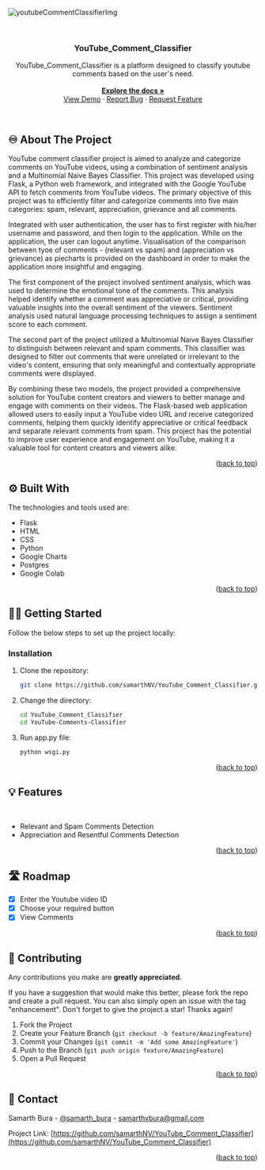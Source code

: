 <a name="readme-top"></a>

![youtubeCommentClassifierImg](https://github.com/samarthNV/YouTube_Comment_Classifier/assets/105542518/9425d971-46f0-4e07-aafd-55161487151f)

<!-- PROJECT LOGO -->
<br/>
<div align="center">

  <h3 align="center"><b>YouTube_Comment_Classifier</b></h3>

  <p align="center">
    YouTube_Comment_Classifier is a platform designed to classify youtube comments based on the user's need.
    <br />
    <br>
    <a href="https://github.com/samarthNV/YouTube_Comment_Classifier"><strong>Explore the docs »</strong></a>
    <br />
    <a href="https://github.com/samarthNV/YouTube_Comment_Classifier">View Demo</a>
    ·
    <a href="https://github.com/samarthNV/YouTube_Comment_Classifier/issues">Report Bug</a>
    ·
    <a href="https://github.com/samarthNV/YouTube_Comment_Classifier/issues">Request Feature</a>
  </p>
</div>

<!-- ABOUT THE PROJECT -->
<br>

## ♾️ About The Project

YouTube comment classifier project is aimed to analyze and categorize comments on YouTube videos, using a combination of sentiment analysis and a Multinomial Naive Bayes Classifier. This project was developed using Flask, a Python web framework, and integrated with the Google YouTube API to fetch comments from YouTube videos. The primary objective of this project was to efficiently filter and categorize comments into five main categories: spam, relevant, appreciation, grievance and all comments.

Integrated with user authentication, the user has to first register with his/her username and password, and then login to the application. While on the application, the user can logout anytime. Visualisation of the comparison between tyoe of comments - (relevant vs spam) and (appreciation vs grievance) as piecharts is provided on the dashboard in order to make the application more insightful and engaging.

The first component of the project involved sentiment analysis, which was used to determine the emotional tone of the comments. This analysis helped identify whether a comment was appreciative or critical, providing valuable insights into the overall sentiment of the viewers. Sentiment analysis used natural language processing techniques to assign a sentiment score to each comment.

The second part of the project utilized a Multinomial Naive Bayes Classifier to distinguish between relevant and spam comments. This classifier was designed to filter out comments that were unrelated or irrelevant to the video's content, ensuring that only meaningful and contextually appropriate comments were displayed.

By combining these two models, the project provided a comprehensive solution for YouTube content creators and viewers to better manage and engage with comments on their videos. The Flask-based web application allowed users to easily input a YouTube video URL and receive categorized comments, helping them quickly identify appreciative or critical feedback and separate relevant comments from spam. This project has the potential to improve user experience and engagement on YouTube, making it a valuable tool for content creators and viewers alike.

<p align="right">(<a href="#readme-top">back to top</a>)</p>

## ⚙️ Built With

The technologies and tools used are:

- Flask
- HTML
- CSS
- Python
- Google Charts
- Postgres
- Google Colab


<p align="right">(<a href="#readme-top">back to top</a>)</p>

<!-- GETTING STARTED -->

## 🧑‍💻 Getting Started

Follow the below steps to set up the project locally:

### Installation

1. Clone the repository:

   ```sh
   git clone https://github.com/samarthNV/YouTube_Comment_Classifier.git
   ```

2. Change the directory:

   ```sh
   cd YouTube_Comment_Classifier
   cd YouTube-Comments-Classifier
   ```

3. Run app.py file:

   ```sh
   python wsgi.py
   ```

<p align="right">(<a href="#readme-top">back to top</a>)</p>

## 💡 Features

<br>

- Relevant and Spam Comments Detection
- Appreciation and Resentful Comments Detection

<p align="right">(<a href="#readme-top">back to top</a>)</p>

<!-- ROADMAP -->

## 🛣️ Roadmap

- [x] Enter the Youtube video ID
- [x] Choose your required button
- [x] View Comments

<p align="right">(<a href="#readme-top">back to top</a>)</p>

<!-- CONTRIBUTING -->

## 👣 Contributing

Any contributions you make are **greatly appreciated**.

If you have a suggestion that would make this better, please fork the repo and create a pull request. You can also simply open an issue with the tag "enhancement".
Don't forget to give the project a star! Thanks again!

1. Fork the Project
2. Create your Feature Branch (`git checkout -b feature/AmazingFeature`)
3. Commit your Changes (`git commit -m 'Add some AmazingFeature'`)
4. Push to the Branch (`git push origin feature/AmazingFeature`)
5. Open a Pull Request

<p align="right">(<a href="#readme-top">back to top</a>)</p>

<!-- CONTACT -->

## 📧 Contact

Samarth Bura - [@samarth_bura](https://www.linkedin.com/in/samarth-bura-25717622a/) - samarthvbura@gmail.com

Project Link: [https://github.com/samarthNV/YouTube_Comment_Classifier](https://github.com/samarthNV/YouTube_Comment_Classifier)

<p align="right">(<a href="#readme-top">back to top</a>)</p>
